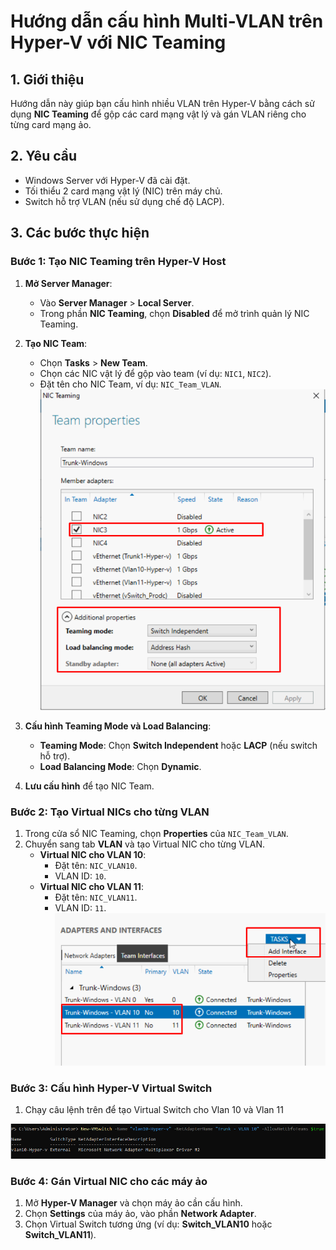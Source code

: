 # Hướng dẫn cấu hình Multi-VLAN trên Hyper-V với NIC Teaming

## 1. Giới thiệu
Hướng dẫn này giúp bạn cấu hình nhiều VLAN trên Hyper-V bằng cách sử dụng **NIC Teaming** để gộp các card mạng vật lý và gán VLAN riêng cho từng card mạng ảo.

## 2. Yêu cầu
- Windows Server với Hyper-V đã cài đặt.
- Tối thiểu 2 card mạng vật lý (NIC) trên máy chủ.
- Switch hỗ trợ VLAN (nếu sử dụng chế độ LACP).

## 3. Các bước thực hiện

### Bước 1: Tạo NIC Teaming trên Hyper-V Host
1. **Mở Server Manager**:
    - Vào **Server Manager** > **Local Server**.
    - Trong phần **NIC Teaming**, chọn **Disabled** để mở trình quản lý NIC Teaming.

2. **Tạo NIC Team**:
    - Chọn **Tasks** > **New Team**.
    - Chọn các NIC vật lý để gộp vào team (ví dụ: `NIC1`, `NIC2`).
    - Đặt tên cho NIC Team, ví dụ: `NIC_Team_VLAN`.
![Command Prompt](https://github.com/cuongnvvietis/NhanHoa/blob/main/Docs/Picture/Hyper-v/Screenshot_28.png)

3. **Cấu hình Teaming Mode và Load Balancing**:
    - **Teaming Mode**: Chọn **Switch Independent** hoặc **LACP** (nếu switch hỗ trợ).
    - **Load Balancing Mode**: Chọn **Dynamic**.

4. **Lưu cấu hình** để tạo NIC Team.

### Bước 2: Tạo Virtual NICs cho từng VLAN
1. Trong cửa sổ NIC Teaming, chọn **Properties** của `NIC_Team_VLAN`.
2. Chuyển sang tab **VLAN** và tạo Virtual NIC cho từng VLAN.
    - **Virtual NIC cho VLAN 10**:
        - Đặt tên: `NIC_VLAN10`.
        - VLAN ID: `10`.
    - **Virtual NIC cho VLAN 11**:
        - Đặt tên: `NIC_VLAN11`.
        - VLAN ID: `11`.
![Command Prompt](https://github.com/cuongnvvietis/NhanHoa/blob/main/Docs/Picture/Hyper-v/Screenshot_29.png)

### Bước 3: Cấu hình Hyper-V Virtual Switch
1. Chạy câu lệnh trên để tạo Virtual Switch cho Vlan 10 và Vlan 11
   
![Command Prompt](https://github.com/cuongnvvietis/NhanHoa/blob/main/Docs/Picture/Hyper-v/Screenshot_11.png)

### Bước 4: Gán Virtual NIC cho các máy ảo
1. Mở **Hyper-V Manager** và chọn máy ảo cần cấu hình.
2. Chọn **Settings** của máy ảo, vào phần **Network Adapter**.
3. Chọn Virtual Switch tương ứng (ví dụ: **Switch_VLAN10** hoặc **Switch_VLAN11**).


